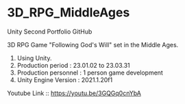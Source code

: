 # 3D_RPG_MiddleAges
Unity Second Portfolio GitHub

3D RPG Game "Following God's Will" set in the Middle Ages.

1. Using Unity.
2. Production period : 23.01.02 to 23.03.31
3. Production personnel : 1 person game development
4. Unity Engine Version : 2021.1.20f1

Youtube Link ::
https://youtu.be/3GQGq0cnYbA
